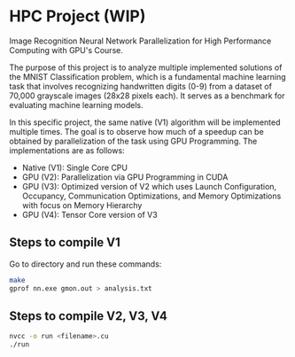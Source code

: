 # HPC Project (WIP)
Image Recognition Neural Network Parallelization for High Performance Computing with GPU's Course. 

The purpose of this project is to analyze multiple implemented solutions of the MNIST Classification problem, which is a fundamental machine learning task that involves recognizing handwritten digits (0-9) from a dataset of 70,000 grayscale images (28x28 pixels each). It serves as a benchmark for evaluating machine learning models. 

In this specific project, the same native (V1) algorithm will be implemented multiple times. The goal is to observe how much of a speedup can be obtained by parallelization of the task using GPU Programming. The implementations are as follows:

- Native (V1): Single Core CPU
- GPU (V2): Parallelization via GPU Programming in CUDA
- GPU (V3): Optimized version of V2 which uses Launch Configuration, Occupancy, Communication Optimizations, and Memory Optimizations with focus on Memory Hierarchy
- GPU (V4): Tensor Core version of V3

## Steps to compile V1

Go to directory and run these commands:
```bash
make
gprof nn.exe gmon.out > analysis.txt
```

## Steps to compile V2, V3, V4

```bash
nvcc -o run <filename>.cu
./run
```
